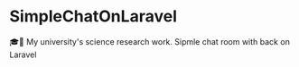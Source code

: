 # SimpleChatOnLaravel
🎓🐘 My university's science research work. Sipmle chat room with back on Laravel
